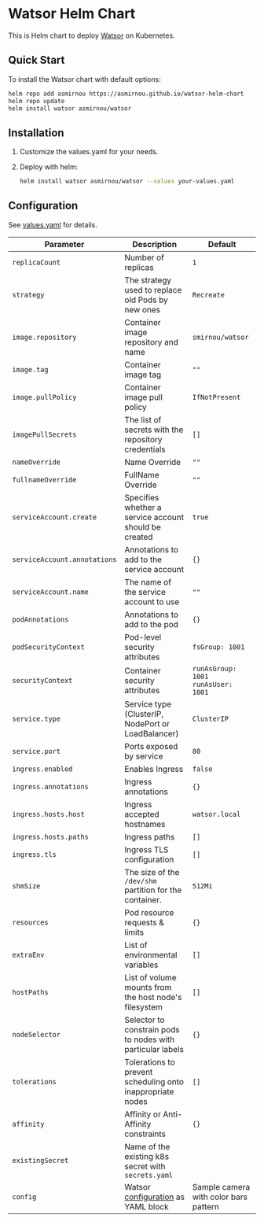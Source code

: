 # Watsor Helm Chart

This is Helm chart to deploy [Watsor](https://github.com/asmirnou/watsor) on Kubernetes.

## Quick Start

To install the Watsor chart with default options:

```bash
helm repo add asmirnou https://asmirnou.github.io/watsor-helm-chart
helm repo update
helm install watsor asmirnou/watsor
```

## Installation

1. Customize the values.yaml for your needs.

1. Deploy with helm:

    ```bash
    helm install watsor asmirnou/watsor --values your-values.yaml
    ```

## Configuration

See [values.yaml](values.yaml) for details.

|              Parameter       |                    Description                             |                     Default                      |
| ---------------------------- | ---------------------------------------------------------- | ------------------------------------------------ |
| `replicaCount`               | Number of replicas                                         | `1`                                              |
| `strategy`                   | The strategy used to replace old Pods by new ones          | `Recreate`                                       |
| `image.repository`           | Container image repository and name                        | `smirnou/watsor`                                 |
| `image.tag`                  | Container image tag                                        | `""`                                             |
| `image.pullPolicy`           | Container image pull policy                                | `IfNotPresent`                                   |
| `imagePullSecrets`           | The list of secrets with the repository credentials        | `[]`                                             |
| `nameOverride`               | Name Override                                              | `""`                                             |
| `fullnameOverride`           | FullName Override                                          | `""`                                             |
| `serviceAccount.create`      | Specifies whether a service account should be created      | `true`                                           |
| `serviceAccount.annotations` | Annotations to add to the service account                  | `{}`                                             |
| `serviceAccount.name`        | The name of the service account to use                     | `""`                                             |
| `podAnnotations`             | Annotations to add to the pod                              | `{}`                                             |
| `podSecurityContext`         | Pod-level security attributes                              | `fsGroup: 1001`                                  |
| `securityContext`            | Container security attributes                              | `runAsGroup: 1001`<br>`runAsUser: 1001`          |
| `service.type`               | Service type (ClusterIP, NodePort or LoadBalancer)         | `ClusterIP`                                      |
| `service.port`               | Ports exposed by service                                   | `80`                                             |
| `ingress.enabled`            | Enables Ingress                                            | `false`                                          |
| `ingress.annotations`        | Ingress annotations                                        | `{}`                                             |
| `ingress.hosts.host`         | Ingress accepted hostnames                                 | `watsor.local`                                   |
| `ingress.hosts.paths`        | Ingress paths                                              | `[]`                                             |
| `ingress.tls`                | Ingress TLS configuration                                  | `[]`                                             |
| `shmSize`                    | The size of the `/dev/shm` partition for the container.    | `512Mi`                                          |
| `resources`                  | Pod resource requests & limits                             | `{}`                                             |
| `extraEnv`                   | List of environmental variables                            | `[]`                                             |
| `hostPaths`                  | List of volume mounts from the host node's filesystem      | `[]`                                             |
| `nodeSelector`               | Selector to constrain pods to nodes with particular labels | `{}`                                             |
| `tolerations`                | Tolerations to prevent scheduling onto inappropriate nodes | `[]`                                             |
| `affinity`                   | Affinity or Anti-Affinity constraints                      | `{}`                                             |
| `existingSecret`             | Name of the existing k8s secret with `secrets.yaml`        |                                                  |
| `config`                     | Watsor [configuration](https://github.com/asmirnou/watsor#configuration) as YAML block | Sample camera with color bars pattern |
